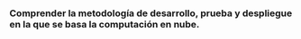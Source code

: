 ### Comprender la metodología de desarrollo, prueba y despliegue en la que se basa la computación en nube.
